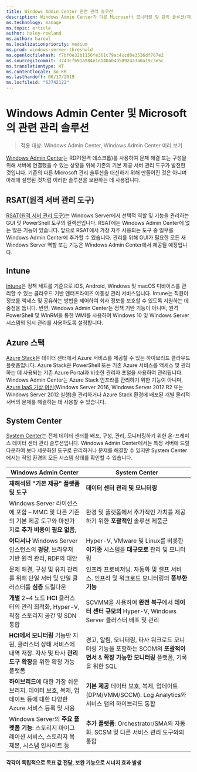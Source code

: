 ```yaml
---
title: Windows Admin Center 관련 관리 솔루션
description: Windows Admin Center가 다른 Microsoft 모니터링 및 관리 솔루션/제품(프로젝트 호노룰루)과 비교되고 이러한 제품을 보완하는 방법
ms.technology: manage
ms.topic: article
author: haley-rowland
ms.author: harowl
ms.localizationpriority: medium
ms.prod: windows-server-threshold
ms.openlocfilehash: f7bf0e32b1156fe361c79ac4ccd0e3536df767e2
ms.sourcegitcommit: 3743cf691a984e1d140a04d50924a3a0a19c3e5c
ms.translationtype: HT
ms.contentlocale: ko-KR
ms.lasthandoff: 06/17/2019
ms.locfileid: "63742122"
---
```

# <a name="windows-admin-center-and-related-management-solutions-from-microsoft"></a>Windows Admin Center 및 Microsoft의 관련 관리 솔루션

>적용 대상: Windows Admin Center, Windows Admin Center 미리 보기

[Windows Admin Center](windows-admin-center.md)는 RDP(원격 데스크톱)를 사용하여 문제 해결 또는 구성을 위해 서버에 연결했을 수 있는 상황을 위해 기존의 기본 제공 서버 관리 도구가 발전한 것입니다. 기존의 다른 Microsoft 관리 솔루션을 대신하기 위해 만들어진 것은 아니며 아래에 설명된 것처럼 이러한 솔루션을 보완하는 데 사용됩니다.

## <a name="remote-server-administration-tools-rsat"></a>RSAT(원격 서버 관리 도구)

[RSAT(원격 서버 관리 도구)](https://docs.microsoft.com/windows-server/remote/remote-server-administration-tools)는 Windows Server에서 선택적 역할 및 기능을 관리하는 GUI 및 PowerShell 도구의 컬렉션입니다. RSAT에는 Windows Admin Center에 없는 많은 기능이 있습니다. 앞으로 RSAT에서 가장 자주 사용되는 도구 중 일부를 Windows Admin Center에 추가할 수 있습니다. 관리를 위해 GUI가 필요한 모든 새 Windows Server 역할 또는 기능은 Windows Admin Center에서 제공될 예정입니다.

## <a name="intune"></a>Intune

[Intune](https://www.microsoft.com/cloud-platform/microsoft-intune)은 정책 세트를 기준으로 iOS, Android, Windows 및 macOS 디바이스를 관리할 수 있는 클라우드 기반 엔터프라이즈 이동성 관리 서비스입니다. Intune는 직원이 정보를 액세스 및 공유하는 방법을 제어하여 회사 정보를 보호할 수 있도록 지원하는 데 중점을 둡니다. 반면, Windows Admin Center는 정책 기반 기능이 아니며, 원격 PowerShell 및 WinRM을 통한 WMI를 사용하여 Windows 10 및 Windows Server 시스템의 임시 관리를 사용하도록 설정합니다.

## <a name="azure-stack"></a>Azure 스택

[Azure Stack](https://azure.microsoft.com/overview/azure-stack/)은 데이터 센터에서 Azure 서비스를 제공할 수 있는 하이브리드 클라우드 플랫폼입니다. Azure Stack은 PowerShell 또는 기존 Azure 서비스를 액세스 및 관리하는 데 사용되는 기존 Azure Portal과 비슷한 관리자 포털을 사용하여 관리됩니다. Windows Admin Center는 Azure Stack 인프라를 관리하기 위한 기능이 아니며, [Azure IaaS 가상 머신](../azure/manage-azure-vms.md)(Windows Server 2016, Windows Server 2012 R2 또는 Windows Server 2012 실행)을 관리하거나 Azure Stack 환경에 배포된 개별 물리적 서버의 문제를 해결하는 데 사용할 수 있습니다.

## <a name="system-center"></a>System Center

[System Center](https://www.microsoft.com/cloud-platform/system-center)는 전체 데이터 센터를 배포, 구성, 관리, 모니터링하기 위한 온-프레미스 데이터 센터 관리 솔루션입니다. Windows Admin Center에서는 특정 서버에 드릴다운하여 보다 세분화된 도구로 관리하거나 문제를 해결할 수 있지만 System Center에서는 작업 환경의 모든 시스템 상태를 확인할 수 있습니다.

| Windows Admin Center                 | System Center                      |
|--------------------------------------|------------------------------------|
| **재해석된 "기본 제공" 플랫폼 및 도구** | **데이터 센터 관리 및 모니터링** |
| Windows Server 라이선스에 포함 – MMC 및 다른 기존의 기본 제공 도구와 마찬가지로 **추가 비용이 필요 없음**, | 환경 및 플랫폼에서 추가적인 가치를 제공하기 위한 **포괄적인** 솔루션 제품군 |
| **어디서나** Windows Server 인스턴스의 **경량**, 브라우저 기반 원격 관리, RDP의 대안 | Hyper-V, VMware 및 Linux를 비롯한 **이기종** 시스템을 **대규모로** 관리 및 모니터링 |
|문제 해결, 구성 및 유지 관리를 위해 단일 서버 및 단일 클러스터를 **심층** 드릴다운|인프라 프로비저닝. 자동화 및 셀프 서비스. 인프라 및 워크로드 모니터링의 **풍부한 기능**|
|**개별** 2~4 노드 **HCI** 클러스터의 관리 최적화, Hyper-V, 직접 스토리지 공간 및 SDN 통합|SCVMM을 사용하여 **완전 복구**에서 **데이터 센터 규모의**  Hyper-V, Windows Server 클러스터 배포 및 관리|
|**HCI에서 모니터링** 기능만 지원, 클러스터 상태 서비스에 내역 저장. 자사 및 타사 **관리 도구 확장**을 위한 확장 가능 플랫폼|경고, 알림, 모니터링, 타사 워크로드 모니터링 기능을 포함하는 SCOM의 **포괄적이면서** & **확장 가능한 모니터링** 플랫폼, 기록을 위한 SQL|
|**하이브리드**에 대한 가장 쉬운 브리지. 데이터 보호, 복제, 업데이트 등에 대한 다양한 Azure 서비스 등록 및 사용|**기본 제공** 데이터 보호, 복제, 업데이트(DPM/VMM/SCCM). Log Analytics와 서비스 맵의 하이브리드 통합|
|Windows Server의 **주요 플랫폼 기능**: 스토리지 마이그레이션 서비스, 스토리지 복제본, 시스템 인사이트 등|**추가 플랫폼**: Orchestrator/SMA의 자동화. SCSM 및 다른 서비스 관리 도구와의 통합|

#### <a name="each-delivers-targeted-value-independently-better-together-with-complementary-capabilities"></a>각각이 독립적으로 목표 값 전달, 보완 기능으로 **시너지 효과 발생**
